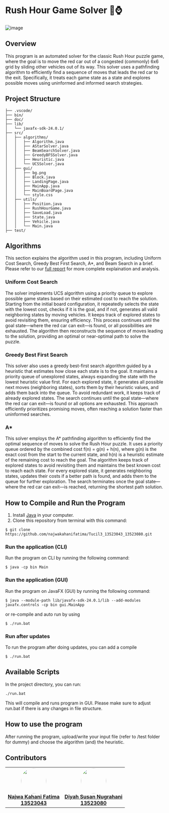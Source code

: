 # Rush Hour Game Solver 🚗⌚
![image](https://github.com/user-attachments/assets/6467464d-d989-441f-a940-a19d42566c2f)

## Overview
This program is an automated solver for the classic Rush Hour puzzle game, where the goal is to move the red car out of a congested (commonly) 6x6 grid by sliding other vehicles out of its way. This solver uses a pathfinding algorithm to efficiently find a sequence of moves that leads the red car to the exit. Specifically, it treats each game state as a state and explores possible moves using uninformed and informed search strategies. 

## Project Structure
```
├── .vscode/
├── bin/
├── doc/
├── lib/
│   └── javafx-sdk-24.0.1/
├── src/
│   ├── algorithms/
│   │   ├── Algorithm.java
│   │   ├── AStarSolver.java
│   │   ├── BeamSearchSolver.java
│   │   ├── GreedyBFSSolver.java
│   │   ├── Heuristic.java
│   │   └── UCSSolver.java
│   ├── gui/
│   │   ├── bg.png
│   │   ├── Block.java
│   │   ├── LandingPage.java
│   │   ├── MainApp.java
│   │   ├── MainBoardPage.java
│   │   └── style.css
│   ├── utils/
│   │   ├── Position.java
│   │   ├── RushHourGame.java
│   │   ├── SaveLoad.java
│   │   ├── State.java
│   │   ├── Vehicle.java
│   │   └── Main.java
├── test/

```
## Algorithms
This section explains the algorithm used in this program, including Uniform Cost Search, Greedy Best First Search, A*, and Beam Search in a brief. Please refer to our [full report](./doc/) for more complete explaination and analysis.

### Uniform Cost Search
The solver implements UCS algorithm using a priority queue to explore possible game states based on their estimated cost to reach the solution. Starting from the initial board configuration, it repeatedly selects the state with the lowest cost, checks if it is the goal, and if not, generates all valid neighboring states by moving vehicles. It keeps track of explored states to avoid revisiting them, ensuring efficiency. This process continues until the goal state—where the red car can exit—is found, or all possibilities are exhausted. The algorithm then reconstructs the sequence of moves leading to the solution, providing an optimal or near-optimal path to solve the puzzle.

### Greedy Best First Search
This solver also uses a greedy best-first search algorithm guided by a heuristic that estimates how close each state is to the goal. It maintains a priority queue of unexplored states, always expanding the state with the lowest heuristic value first. For each explored state, it generates all possible next moves (neighboring states), sorts them by their heuristic values, and adds them back into the queue. To avoid redundant work, it keeps track of already explored states. The search continues until the goal state—where the red car can exit—is found or all options are exhausted. This approach efficiently prioritizes promising moves, often reaching a solution faster than uninformed searches.

### A*
This solver employs the A* pathfinding algorithm to efficiently find the optimal sequence of moves to solve the Rush Hour puzzle. It uses a priority queue ordered by the combined cost f(n) = g(n) + h(n), where g(n) is the exact cost from the start to the current state, and h(n) is a heuristic estimate of the remaining cost to reach the goal. The algorithm keeps track of explored states to avoid revisiting them and maintains the best known cost to reach each state. For every explored state, it generates neighboring states, updates their costs if a better path is found, and adds them to the queue for further exploration. The search terminates once the goal state—where the red car can exit—is reached, returning the shortest path solution.

## How to Compile and Run the Program
1. Install [Java](https://www.oracle.com/java/technologies/downloads/?er=221886) in your computer.
2. Clone this repository from terminal with this command:
```
$ git clone https://github.com/najwakahanifatima/Tucil3_13523043_13523080.git
```
### Run the application (CLI)
Run the program on CLI by running the following command:
```
$ java -cp bin Main
```
### Run the application (GUI)
Run the program on JavaFX (GUI) by running the following command:
```
$ java --module-path lib/javafx-sdk-24.0.1/lib --add-modules javafx.controls -cp bin gui.MainApp  
```
or re-compile and auto run by using
```
$ ./run.bat
```

### Run after updates
To run the program after doing updates, you can add a compile 
```
$ ./run.bat
```

## Available Scripts
In the project directory, you can run:
```
./run.bat
```
This will compile and runs program in GUI. Please make sure to adjust run.bat if there is any changes in file structure.

## How to use the program
After running the program, upload/write your input file (refer to /test folder for dummy) and choose the algorithm (and) the heuristic.

## Contributors 
<table>
  <tr>
    <td align="center">
      <a href="https://github.com/najwakahanifatima">
        <img src="https://avatars.githubusercontent.com/najwakahanifatima" width="80" style="border-radius: 50%;" /><br />
        <span><b>Najwa Kahani Fatima </br> 13523043</b></span>
      </a>
    </td>
    <td align="center">
      <a href="https://github.com/DiyahSusan">
        <img src="https://avatars.githubusercontent.com/DiyahSusan" width="80" style="border-radius: 50%;" /><br />
        <span><b> Diyah Susan Nugrahani </br> 13523080 </b></span>
      </a>
    </td>
  </tr>
</table>

